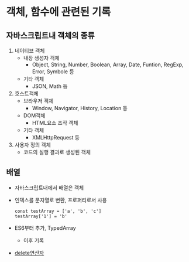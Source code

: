 # 객체, 함수에 관련된 기록

## 자바스크립트내 객체의 종류
1. 네이티브 객체
    - 내장 생성자 객체
        - Object, String, Number, Boolean, Array, Date, Funtion, RegExp, Error, Symbole 등
    - 기타 객체
        - JSON, Math 등
2. 호스트객체
    - 브라우저 객체
        - Window, Navigator, History, Location 등
    - DOM객체
        - HTML요소 조작 객체
    - 기타 객체
        - XMLHttpRequest 등
3. 사용자 정의 객체
    - 코드의 실행 결과로 생성된 객체

## 배열
- 자바스크립트내에서 배열은 객체
- 인덱스를 문자열로 변환, 프로퍼티로서 사용
    ```
    const testArray = ['a', 'b', 'c']
    testArray['1'] = 'b'
    ```
- ES6부터 추가, TypedArray
    - 이후 기록

- [delete연산자]()